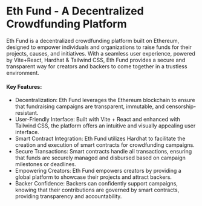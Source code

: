 # Eth Fund - A Decentralized Crowdfunding Platform

<p>Eth Fund is a decentralized crowdfunding platform built on Ethereum, designed to empower individuals and organizations to raise funds for their projects, causes, and initiatives. With a seamless user experience, powered by Vite+React, Hardhat & Tailwind CSS, Eth Fund provides a secure and transparent way for creators and backers to come together in a trustless environment.<p>

#### Key Features:

- Decentralization: Eth Fund leverages the Ethereum blockchain to ensure that fundraising campaigns are transparent, immutable, and censorship-resistant.
- User-Friendly Interface: Built with Vite + React and enhanced with Tailwind CSS, the platform offers an intuitive and visually appealing user interface.
- Smart Contract Integration: Eth Fund utilizes Hardhat to facilitate the creation and execution of smart contracts for crowdfunding campaigns.
- Secure Transactions: Smart contracts handle all transactions, ensuring that funds are securely managed and disbursed based on campaign milestones or deadlines.
- Empowering Creators: Eth Fund empowers creators by providing a global platform to showcase their projects and attract backers.
- Backer Confidence: Backers can confidently support campaigns, knowing that their contributions are governed by smart contracts, providing transparency and accountability.

<!-- Getting Started:

Installation Guide
Usage Instructions
Contributing Guidelines
License
Explore Eth Fund and join the decentralized crowdfunding revolution today.

Feel free to replace "link-to-installation-guide," "link-to-usage-instructions," "link-to-contributing-guidelines," and "link-to-license" with actual links to relevant sections in your README, or you can add these sections as needed to provide more detailed information about installation, usage, contributing, and licensing. -->
